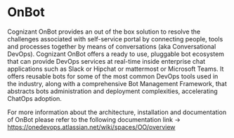 # OnBot
Cognizant OnBot provides an out of the box solution to resolve the challenges associated with self-service portal by
connecting people, tools and processes together by means of conversations (aka Conversational DevOps). Cognizant
OnBot offers a ready to use, pluggable bot ecosystem that can provide DevOps services at real-time inside enterprise
chat applications such as Slack or Hipchat or mattermost or Microsoft Teams. It offers reusable bots for some of the most common DevOps tools used in the
industry, along with a comprehensive Bot Management Framework, that abstracts bots administration and deployment
complexities, accelerating ChatOps adoption.

For more information about the architecture, installation and documentation of OnBot please refer to the following documentation link -> https://onedevops.atlassian.net/wiki/spaces/OO/overview
